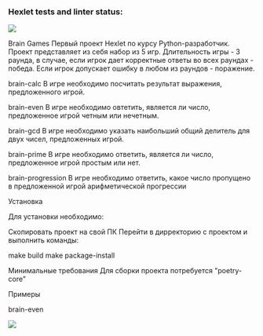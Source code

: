 ### Hexlet tests and linter status:
<a href="https://codeclimate.com/github/akelaPro/python-project-49/maintainability"><img src="https://api.codeclimate.com/v1/badges/4966aafa308e3d45a007/maintainability" /></a>


Brain Games
Первый проект Hexlet по курсу Python-разработчик.
Проект представляет из себя набор из 5 игр. Длительность игры - 3 раунда, в случае, если игрок дает корректные ответы во всех раундах - победа. Если игрок допускает ошибку в любом из раундов - поражение.

brain-calc
В игре необходимо посчитать результат выражения, предложенного игрой.

brain-even
В игре необходимо овтетить, является ли число, предложенное игрой четным или нечетным.

brain-gcd
В игре необходимо указать наибольший общий делитель для двух чисел, предложенных игрой.

brain-prime
В игре необходимо ответить, является ли число, предложенное игрой простым или нет.

brain-progression
В игре необходимо ответить, какое число пропущено в предложенной игрой арифметической прогрессии

Установка

Для установки необходимо:

Скопировать проект на свой ПК Перейти в дирректорию с проектом и выполнить команды:

make build
make package-install


Минимальные требования
Для сборки проекта потребуется "poetry-core"

Примеры 

brain-even

<a href="https://asciinema.org/a/s47L71cP6wDCqxpFP7yM4JOTO" target="_blank"><img src="https://asciinema.org/a/s47L71cP6wDCqxpFP7yM4JOTO.svg" /></a>